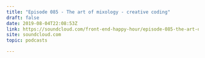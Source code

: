 ```yaml
---
title: "Episode 085 - The art of mixology - creative coding"
draft: false
date: 2019-08-04T22:08:53Z
link: https://soundcloud.com/front-end-happy-hour/episode-085-the-art-of-mixology-creative-coding?utm_medium=RSS&utm_source=hune
site: soundcloud.com
topic: podcasts  

---
```

